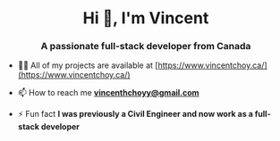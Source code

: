 <h1 align="center">Hi 👋, I'm Vincent</h1>
<h3 align="center">A passionate full-stack developer from Canada</h3>

- 👨‍💻 All of my projects are available at [https://www.vincentchoy.ca/](https://www.vincentchoy.ca/)

- 📫 How to reach me **vincenthchoyy@gmail.com**

- ⚡ Fun fact **I was previously a Civil Engineer and now work as a full-stack developer**

